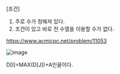 [조건]

1. 주로 수가 정해져 있다.
2. 조건이 있고 바로 전 수열을 이용할 수가 없다.

https://www.acmicpc.net/problem/11053

![image](https://user-images.githubusercontent.com/108928206/179648290-6e86c302-8953-4446-ad39-3a524fcc6b61.png)

D[I]=MAX(D[J])+A인꼴이다.

